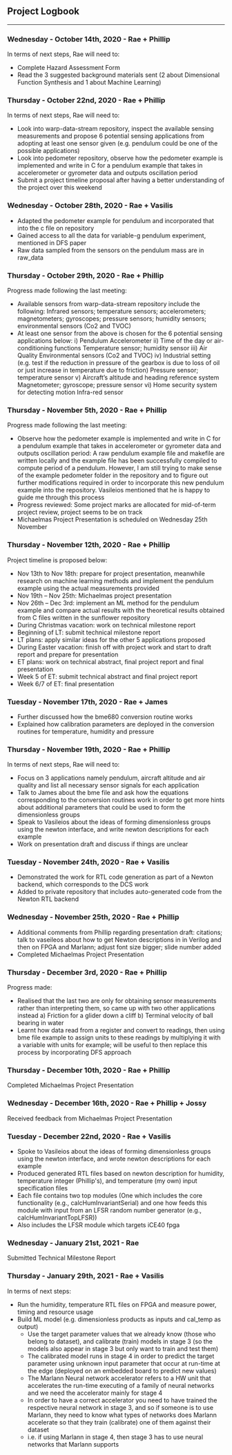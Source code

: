 ## Project Logbook
---
### Wednesday - October 14th, 2020 - Rae + Phillip
In terms of next steps, Rae will need to:
* Complete Hazard Assessment Form
* Read the 3 suggested background materials sent (2 about Dimensional Function Synthesis and 1 about Machine Learning)

### Thursday - October 22nd, 2020 - Rae + Phillip
In terms of next steps, Rae will need to:
* Look into warp-data-stream repository, inspect the available sensing measurements and propose 6 potential sensing applications from adopting at least one sensor given (e.g. pendulum could be one of the possible applications)
* Look into pedometer repository, observe how the pedometer example is implemented and write in C for a pendulum example that takes in accelerometer or gyrometer data and outputs oscillation period
* Submit a project timeline proposal after having a better understanding of the project over this weekend

### Wednesday - October 28th, 2020 - Rae + Vasilis
* Adapted the pedometer example for pendulum and incorporated that into the c file on repository
* Gained access to all the data for variable-g pendulum experiment, mentioned in DFS paper
* Raw data sampled from the sensors on the pendulum mass are in raw_data

### Thursday - October 29th, 2020 - Rae + Phillip
Progress made following the last meeting:
* Available sensors from warp-data-stream repository include the following:
Infrared sensors; temperature sensors; accelerometers; magnetometers; gyroscopes; pressure sensors; humidity sensors; environmental sensors (Co2 and TVOC)
* At least one sensor from the above is chosen for the 6 potential sensing applications below:
i)	Pendulum
Accelerometer
ii)	Time of the day or air-conditioning functions
Temperature sensor; humidity sensor
iii)	Air Quality
Environmental sensors (Co2 and TVOC)
iv)	Industrial setting (e.g. test if the reduction in pressure of the gearbox is due to loss of oil or just increase in temperature due to friction)
Pressure sensor; temperature sensor
v)	Aircraft’s altitude and heading reference system
Magnetometer; gyroscope; pressure sensor
vi)	Home security system for detecting motion
Infra-red sensor

### Thursday - November 5th, 2020 - Rae + Phillip
Progress made following the last meeting:
* Observe how the pedometer example is implemented and write in C for a pendulum example that takes in accelerometer or gyrometer data and outputs oscillation period:
A raw pendulum example file and makefile are written locally and the example file has been successfully compiled to compute period of a pendulum. 
However, I am still trying to make sense of the example pedometer folder in the repository and to figure out further modifications required in order to incorporate this new pendulum example into the repository. 
Vasileios mentioned that he is happy to guide me through this process
* Progress reviewed: Some project marks are allocated for mid-of-term project review, project seems to be on track
* Michaelmas Project Presentation is scheduled on Wednesday 25th November

### Thursday - November 12th, 2020 - Rae + Phillip
Project timeline is proposed below:
* Nov 13th to Nov 18th: prepare for project presentation, meanwhile research on machine learning methods and implement the pendulum example using the actual measurements provided
* Nov 19th  – Nov 25th: Michaelmas project presentation
* Nov 26th – Dec 3rd: implement an ML method for the pendulum example and compare actual results with the theoretical results obtained from C files written in the sunflower repository
* During Christmas vacation: work on technical milestone report
* Beginning of LT: submit technical milestone report
* LT plans: apply similar ideas for the other 5 applications proposed
* During Easter vacation: finish off with project work and start to draft report and prepare for presentation
* ET plans: work on technical abstract, final project report and final presentation
* Week 5 of ET: submit technical abstract and final project report
* Week 6/7 of ET: final presentation

### Tuesday - November 17th, 2020 - Rae + James
* Further discussed how the bme680 conversion routine works
* Explained how calibration parameters are deployed in the conversion routines for temperature, humidity and pressure

### Thursday - November 19th, 2020 - Rae + Phillip
In terms of next steps, Rae will need to:
* Focus on 3 applications namely pendulum, aircraft altitude and air quality and list all necessary sensor signals for each application
* Talk to James about the bme file and ask how the equations corresponding to the conversion routines work in order to get more hints about additional parameters that could be used to form the dimensionless groups
* Speak to Vasileios about the ideas of forming dimensionless groups using the newton interface, and write newton descriptions for each example
* Work on presentation draft and discuss if things are unclear

### Tuesday - November 24th, 2020 - Rae + Vasilis
* Demonstrated the work for RTL code generation as part of a Newton backend, which corresponds to the DCS work
* Added to private repository that includes auto-generated code from the Newton RTL backend

### Wednesday - November 25th, 2020 - Rae + Phillip
* Additional comments from Phillip regarding presentation draft: 
citations; talk to vaseileos about how to get Newton descriptions in in Verilog and then on FPGA and Marlann; adjust font size bigger; slide number added
* Completed Michaelmas Project Presentation

### Thursday - December 3rd, 2020 - Rae + Phillip
Progress made:
* Realised that the last two are only for obtaining sensor measurements rather than interpreting them, so came up with two other applications instead
a)	Friction for a glider down a cliff
b)	Terminal velocity of ball bearing in water
* Learnt how data read from a register and convert to readings, then using bme file example to assign units to these readings by multiplying it with a variable with units for example; will be useful to then replace this process by incorporating DFS approach

### Thursday - December 10th, 2020 - Rae + Phillip
Completed Michaelmas Project Presentation

### Wednesday - December 16th, 2020 - Rae + Phillip + Jossy
Received feedback from Michaelmas Project Presentation

### Tuesday - December 22nd, 2020 - Rae + Vasilis
* Spoke to Vasileios about the ideas of forming dimensionless groups using the newton interface, and wrote newton descriptions for each example
* Produced generated RTL files based on newton description for humidity, temperature integer (Phillip's), and temperature (my own) input specification files
* Each file contains two top modules (One which includes the core functionality (e.g., calcHumInvariantSerial) and one how feeds this module with input from an LFSR random number generator (e.g., calcHumInvariantTopLFSR))
* Also includes the LFSR module which targets iCE40 fpga

### Wednesday - January 21st, 2021 - Rae 
Submitted Technical Milestone Report

### Thursday - January 29th, 2021 - Rae + Vasilis
In terms of next steps:
* Run the humidity, temperature RTL files on FPGA and measure power, timing and resource usage
* Build ML model (e.g. dimensionless products as inputs and cal_temp as output)
  * Use the target parameter values that we already know (those who belong to dataset), and calibrate (train) models in stage 3 (so the models also appear in stage 3 but only want to train and test them)
  * The calibrated model runs in stage 4 in order to predict the target parameter using unknown input parameter that occur at run-time at the edge (deployed on an embedded board to predict new values)
  * The Marlann Neural network accelerator refers to a HW unit that accelerates the run-time executing of a family of neural networks and we need the accelerator mainly for stage 4
  * In order to have a correct accelerator you need to have trained the respective neural network in stage 3, and so if someone is to use Marlann, they need to know what types of networks does Marlann accelerate so that they train (calibrate) one of them against their dataset
  * i.e. if using Marlann in stage 4, then stage 3 has to use neural networks that Marlann supports
